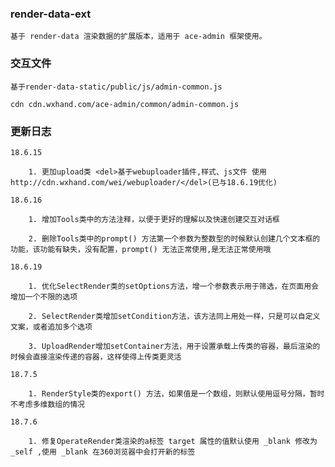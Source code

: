 ### render-data-ext
    
    基于 render-data 渲染数据的扩展版本，适用于 ace-admin 框架使用。

### 交互文件

    基于render-data-static/public/js/admin-common.js
     
    cdn cdn.wxhand.com/ace-admin/common/admin-common.js

### 更新日志

    18.6.15 
        
        1. 更加upload类 <del>基于webuploader插件,样式、js文件 使用 http://cdn.wxhand.com/wei/webuploader/</del>(已与18.6.19优化)
     
    18.6.16 
     
        1. 增加Tools类中的方法注释，以便于更好的理解以及快速创建交互对话框
         
        2. 删除Tools类中的prompt() 方法第一个参数为整数型的时候默认创建几个文本框的功能，该功能有缺失，没有配置，prompt() 无法正常使用,是无法正常使用哦
     
    18.6.19 
     
        1. 优化SelectRender类的setOptions方法，增一个参数表示用于筛选，在页面用会增加一个不限的选项
     
        2. SelectRender类增加setCondition方法，该方法同上用处一样，只是可以自定义文案，或者追加多个选项
         
        3. UploadRender增加setContainer方法，用于设置承载上传类的容器，最后渲染的时候会直接渲染传递的容器，这样使得上传类更灵活
        
    18.7.5
     
        1. RenderStyle类的export() 方法，如果值是一个数组，则默认使用逗号分隔，暂时不考虑多维数组的情况
        
    18.7.6  
     
        1. 修复OperateRender类渲染的a标签 target 属性的值默认使用 _blank 修改为 _self ,使用 _blank 在360浏览器中会打开新的标签  